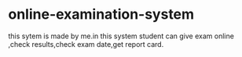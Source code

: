 # online-examination-system
this sytem is made by me.in this system student can give exam online ,check results,check exam date,get report card.
